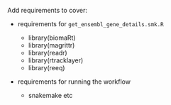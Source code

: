 Add requirements to cover:

- requirements for `get_ensembl_gene_details.smk.R`
    - library(biomaRt)
    - library(magrittr)
    - library(readr)
    - library(rtracklayer)
    - library(reeq)

- requirements for running the workflow
    - snakemake etc
